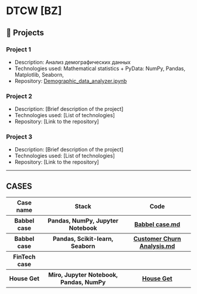<h1>DTCW [BZ] </h1>


## 📂 Projects


### Project 1
* Description: Анализ демографических данных
* Technologies used: Mathematical statistics + PyData: NumPy, Pandas, Matplotlib, Seaborn, 
* Repository: [Demographic_data_analyzer.ipynb](https://github.com/debaggi/DTCW-BZ-DA-ML-DS/blob/5eab2b0d6766aa907b359f5570a13be4a1389b50/Demographic_data_analyzer.ipynb)

### Project 2
* Description: [Brief description of the project]  
* Technologies used: [List of technologies]  
* Repository: [Link to the repository]

### Project 3
* Description: [Brief description of the project]  
* Technologies used: [List of technologies]  
* Repository: [Link to the repository]


---
## CASES

<!DOCTYPE html>
<html>
<body>

<table style="width:100%">
  <tr>
    <th>Case name</th>
    <th>Stack</th>
    <th>Code</th>
  </tr>
  <tr>
    <th>Babbel case</th>
    <th>Pandas, NumPy, Jupyter Notebook</th>
    <th><a href='https://github.com/debaggi/DTCW-BZ-DA-ML-DS/blob/main/Babbel%20case.md'>Babbel case.md</a></th>
  </tr>
<tr>
  <th>Babbel case</th>
  <th>Pandas, Scikit-learn, Seaborn</th>
  <th><a href='https://github.com/debaggi/DTCW-BZ-DA-ML-DS/blob/c0392fd6ad8d5b92f30970f318c58eb1dab86bc5/Customer%20Churn%20Analysis%20.md'>Customer Churn Analysis.md</a>
<tr>
  <th>FinTech case</th>
  <th></th>
  <th></th>
</tr>
<tr>
  <th>House Get</th>
  <th>Miro, Jupyter Notebook, Pandas, NumPy</th>
  <th><a href="https://github.com/debaggi/DTCW-BZ-DA-ML-DS/tree/main/HouseGet">House Get</th>
</tr>
    
  </th>
</tr>
</table>
</body>
</html>
